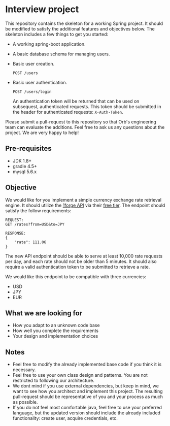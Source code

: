 # Interview project

This repository contains the skeleton for a working Spring project. It should be modified to satisfy the additional features and objectives below. The skeleton includes a few things to get you started:

* A working spring-boot application.

* A basic database schema for managing users.

* Basic user creation.

	`POST /users`

* Basic user authentication.

	`POST /users/login`

	An authentication token will be returned that can be used on subsequest, authenticated requests. This token should be submitted in the header for authenticated requests: `X-Auth-Token`.

Please submit a pull-request to this repository so that Orb's engineering team can evaluate the additions. Feel free to ask us any questions about the project. We are very happy to help!

## Pre-requisites

* JDK 1.8+
* gradle 4.5+
* mysql 5.6.x

## Objective

We would like for you implement a simple currency exchange rate retrieval engine. It should utilize the [1forge API](https://1forge.com/forex-data-api/api-documentation) via their [free tier](https://1forge.com/forex-data-api/pricing). The endpoint should satisfy the follow requirements:

```
REQUEST:
GET /rates?from=USD&to=JPY

RESPONSE:
{
	"rate": 111.06
}
```

The new API endpoint should be able to serve at least 10,000 rate requests per day, and each rate should not be older than 5 minutes. It should also require a valid authentication token to be submitted to retrieve a rate.

We would like this endpoint to be compatible with three currencies:

* USD
* JPY
* EUR

## What we are looking for

* How you adapt to an unknown code base
* How well you complete the requirements
* Your design and implementation choices

## Notes

* Feel free to modify the already implemented base code if you think it is necessary.
* Feel free to use your own class design and patterns. You are not restricted to following our architecture.
* We dont mind if you use external dependencies, but keep in mind, we want to see how you architect and implement this project. The resulting pull-request should be representative of you and your process as much as possible.
* If you do not feel most comfortable java, feel free to use your preferred language, but the updated version should include the already included functionality: create user, acquire credentials, etc.
